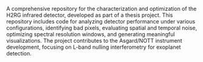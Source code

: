 A comprehensive repository for the characterization and optimization of the H2RG infrared detector, developed as part of a thesis project. This repository includes code for analyzing detector performance under various configurations, identifying bad pixels, evaluating spatial and temporal noise, optimizing spectral resolution windows, and generating meaningful visualizations. The project contributes to the Asgard/NOTT instrument development, focusing on L-band nulling interferometry for exoplanet detection.

